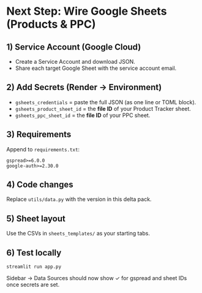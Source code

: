 # Next Step: Wire Google Sheets (Products & PPC)

## 1) Service Account (Google Cloud)
- Create a Service Account and download JSON.
- Share each target Google Sheet with the service account email.

## 2) Add Secrets (Render → Environment)
- `gsheets_credentials` = paste the full JSON (as one line or TOML block).
- `gsheets_product_sheet_id` = the **file ID** of your Product Tracker sheet.
- `gsheets_ppc_sheet_id` = the **file ID** of your PPC sheet.

## 3) Requirements
Append to `requirements.txt`:
```
gspread>=6.0.0
google-auth>=2.30.0
```

## 4) Code changes
Replace `utils/data.py` with the version in this delta pack.

## 5) Sheet layout
Use the CSVs in `sheets_templates/` as your starting tabs.

## 6) Test locally
```
streamlit run app.py
```
Sidebar → Data Sources should now show ✓ for gspread and sheet IDs once secrets are set.
